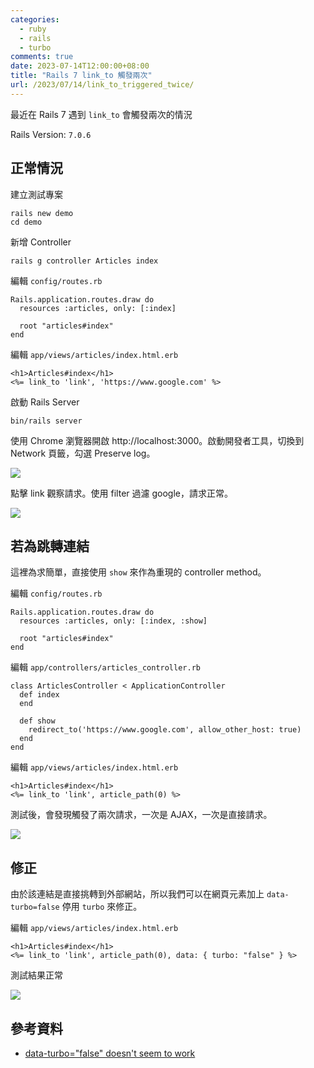 ```yaml
---
categories:
  - ruby
  - rails
  - turbo
comments: true
date: 2023-07-14T12:00:00+08:00
title: "Rails 7 link_to 觸發兩次"
url: /2023/07/14/link_to_triggered_twice/
---
```


最近在 Rails 7 遇到 `link_to` 會觸發兩次的情況

Rails Version: `7.0.6`

## 正常情況

建立測試專案

```
rails new demo
cd demo
```

新增 Controller

```
rails g controller Articles index
```

編輯 `config/routes.rb`

```
Rails.application.routes.draw do
  resources :articles, only: [:index]

  root "articles#index"
end
```

編輯 `app/views/articles/index.html.erb`

```
<h1>Articles#index</h1>
<%= link_to 'link', 'https://www.google.com' %>
```

啟動 Rails Server

```
bin/rails server
```

使用 Chrome 瀏覽器開啟 http://localhost:3000。啟動開發者工具，切換到 Network 頁籤，勾選 Preserve log。

![](/images/2023-07-14/Xnip2023-07-14_15-57-13.jpg)

點擊 link 觀察請求。使用 filter 過濾 google，請求正常。

![](/images/2023-07-14/Xnip2023-07-14_15-58-35.jpg)

## 若為跳轉連結

這裡為求簡單，直接使用 `show` 來作為重現的 controller method。

編輯 `config/routes.rb`

```
Rails.application.routes.draw do
  resources :articles, only: [:index, :show]

  root "articles#index"
end
```

編輯 `app/controllers/articles_controller.rb`

```
class ArticlesController < ApplicationController
  def index
  end

  def show
    redirect_to('https://www.google.com', allow_other_host: true) 
  end
end
```

編輯 `app/views/articles/index.html.erb`

```
<h1>Articles#index</h1>
<%= link_to 'link', article_path(0) %>
```

測試後，會發現觸發了兩次請求，一次是 AJAX，一次是直接請求。

![](/images/2023-07-14/Xnip2023-07-14_16-05-14.jpg)

## 修正

由於該連結是直接挑轉到外部網站，所以我們可以在網頁元素加上 `data-turbo=false` 停用 `turbo` 來修正。

編輯 `app/views/articles/index.html.erb`

```
<h1>Articles#index</h1>
<%= link_to 'link', article_path(0), data: { turbo: "false" } %>
```

測試結果正常

![](/images/2023-07-14/Xnip2023-07-14_16-09-21.jpg)

## 參考資料

- [data-turbo="false" doesn't seem to work](https://github.com/hotwired/turbo/issues/119#issuecomment-765708124)
